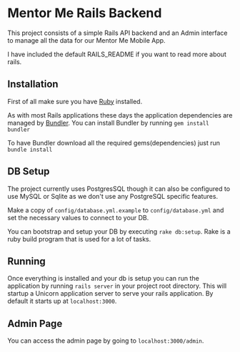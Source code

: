 # Mentor Me Rails Backend

This project consists of a simple Rails API backend and an Admin interface to manage all the data for our Mentor Me Mobile App.

I have included the default RAILS_README if you want to read more about rails.

## Installation

First of all make sure you have [Ruby](http://ruby-lang.org) installed.

As with most Rails applications these days the application dependencies are managed by [Bundler](http://bundler.io/). You can install Bundler by running `gem install bundler`

To have Bundler download all the required gems(dependencies) just run `bundle install`

## DB Setup

The project currently uses PostgresSQL though it can also be configured to use MySQL or Sqlite as we don't use any PostgreSQL specific features.

Make a copy of `config/database.yml.example` to `config/database.yml` and set the necessary values to connect to your DB.

You can bootstrap and setup your DB by executing `rake db:setup`. Rake is a ruby build program that is used for a lot of tasks.

## Running

Once everything is installed and your db is setup you can run the application by running `rails server` in your project root directory. This will startup a Unicorn application server to serve your rails application. By default it starts up at `localhost:3000`.

## Admin Page

You can access the admin page by going to `localhost:3000/admin`.